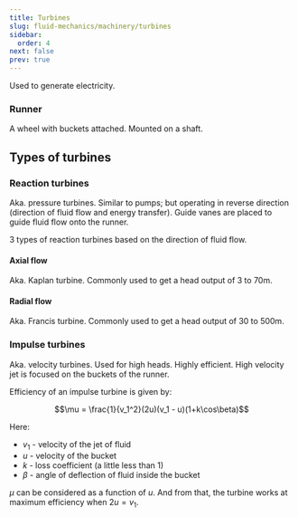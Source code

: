 ```yaml
---
title: Turbines
slug: fluid-mechanics/machinery/turbines
sidebar:
  order: 4
next: false
prev: true
---
```


Used to generate electricity.

### Runner

A wheel with buckets attached. Mounted on a shaft.

## Types of turbines

### Reaction turbines

Aka. pressure turbines. Similar to pumps; but operating in reverse direction
(direction of fluid flow and energy transfer). Guide vanes are placed to guide
fluid flow onto the runner.

3 types of reaction turbines based on the direction of fluid flow.

#### Axial flow

Aka. Kaplan turbine. Commonly used to get a head output of 3 to 70m.

#### Radial flow

Aka. Francis turbine. Commonly used to get a head output of 30 to 500m.

### Impulse turbines

Aka. velocity turbines. Used for high heads. Highly efficient. High velocity jet
is focused on the buckets of the runner.

Efficiency of an impulse turbine is given by:

```math
\mu = \frac{1}{v_1^2}(2u)(v_1 - u)(1+k\cos\beta)
```

Here:

- $v_1$ - velocity of the jet of fluid
- $u$ - velocity of the bucket
- $k$ - loss coefficient (a little less than 1)
- $\beta$ - angle of deflection of fluid inside the bucket

$\mu$ can be considered as a function of $u$. And from that, the turbine works
at maximum efficiency when $2u=v_1$.
